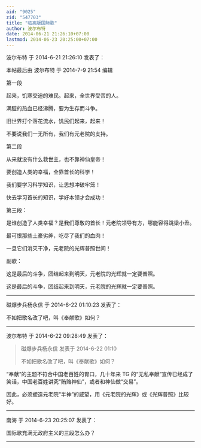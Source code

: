 ```yaml
---
aid: "9025"
zid: "547703"
title: "临高版国际歌"
author: 波尔布特
date: 2014-06-21 21:26:10+07:00
lastmod: 2014-06-23 20:25:00+07:00
---
```


波尔布特 于 2014-6-21 21:26:10 发表了：

本帖最后由 波尔布特 于 2014-7-9 21:54 编辑

第一段

起来，饥寒交迫的难民。起来，全世界受苦的人。

满腔的热血已经沸腾，要为生存而斗争。

旧世界打个落花流水，饥民们起来，起来！

不要说我们一无所有，我们有元老院的支持。

第二段

从来就没有什么救世主，也不靠神仙皇帝！

要创造人类的幸福，全靠首长的科学！

我们要学习科学知识，让思想冲破牢笼！

快去学习首长的知识，学好本领才会成功！

第三段：

是谁创造了人类幸福？是我们尊敬的首长！元老院领导有方，哪能容得跳梁小丑。

最可恨那些土豪劣绅，吃尽了我们的血肉！

一旦它们消灭干净，元老院的光辉普照世间！

副歌：

这是最后的斗争，团结起来到明天，元老院的光辉就一定要普照。

这是最后的斗争，团结起来到明天，元老院的光辉就一定要普照。

---

磁爆步兵杨永信 于 2014-6-22 01:10:23 发表了：

不如把歌名改了吧，叫《奉献歌》如何？

---

波尔布特 于 2014-6-22 09:28:49 发表了：

> 磁爆步兵杨永信 发表于 2014-6-22 01:10
>
> 不如把歌名改了吧，叫《奉献歌》如何？

“奉献”的主题不符合中国老百姓的胃口，几十年来 TG 的“无私奉献”宣传已经成了笑话，中国老百姓讲究“贿赂神仙”，或者和神仙做“交易”。

因此，必须塑造元老院“半神”的威望，用《元老院的光辉》或《光辉普照》比较好。

---

南海 于 2014-6-23 20:25:07 发表了：

国际歌充满无政府主义的三段怎么办？

---
